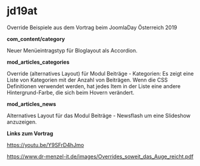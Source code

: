 # jd19at
Override Beispiele aus dem Vortrag beim JoomlaDay Österreich 2019

**com_content/category**

Neuer Menüeintragstyp für Bloglayout als Accordion.

**mod_articles_categories**

Override (alternatives Layout) für Modul Beiträge - Kategorien: Es zeigt eine Liste von Kategorien mit der Anzahl von Beiträgen. Wenn die CSS Definitionen verwendet werden, hat jedes Item in der Liste eine andere Hintergrund-Farbe, die sich beim Hovern verändert.

**mod_articles_news**

Alternatives Layout für das Modul Beiträge - Newsflash um eine Slideshow anzuzeigen.

**Links zum Vortrag**

https://youtu.be/Y9SFrD4hJmo

https://www.dr-menzel-it.de/images/Overrides_soweit_das_Auge_reicht.pdf
